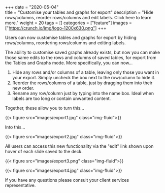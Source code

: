 +++ 
date = "2020-05-04"  
title = "Customise your tables and graphs for export" 
description = "Hide rows/columns, reorder rows/columns and edit labels. Click here to learn more." 
weight = 20 
tags = [] 
categories = ["feature"] 
images = ["https://crunch.io/img/logo-1200x630.png"] 
+++

Users can now customise tables and graphs for export by hiding rows/columns, reordering rows/columns and editing labels. 

The ability to customise saved graphs already exists, but now you can make those same edits to the rows and columns of saved tables, for export from the Tables and Graphs mode. More specifically, you can now...

1.	Hide any rows and/or columns of a table, leaving only those you want in your export. Simply uncheck the box next to the row/column to hide it.
2.	Reorder the rows/columns of a table, just by dragging them into their new order.
3.	Rename any row/column just by typing into the name box. Ideal when labels are too long or contain unwanted content.
      
Together, these allow you to turn this...
      
{{< figure src="images/export1.jpg" class="img-fluid">}}

Into this...

{{< figure src="images/export2.jpg" class="img-fluid">}}

All users can access this new functionality via the "edit" link shown upon hover of each slide saved to the deck. 

{{< figure src="images/export3.png" class="img-fluid">}}

{{< figure src="images/export4.jpg" class="img-fluid">}}


If you have any questions please consult your client services representative.
